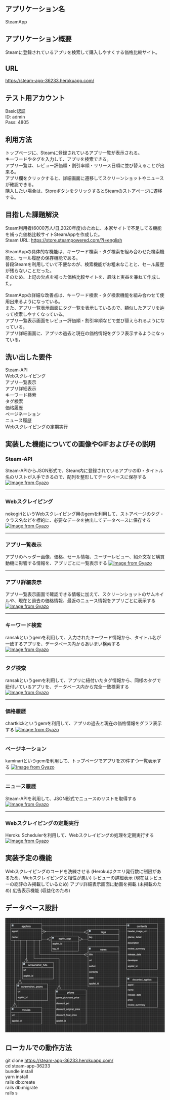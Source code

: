 ## アプリケーション名
SteamApp

## アプリケーション概要
Steamに登録されているアプリを検索して購入しやすくする価格比較サイト。

## URL
https://steam-app-36233.herokuapp.com/

## テスト用アカウント
Basic認証<br>
ID: admin<br>
Pass: 4805

## 利用方法
トップページに、Steamに登録されているアプリ一覧が表示される。<br>
キーワードやタグを入力して、アプリを検索できる。<br>
アプリ一覧は、レビュー評価順・割引率順・リリース日順に並び替えることが出来る。<br>
アプリ欄をクリックすると、詳細画面に遷移してスクリーンショットやニュースが確認できる。<br>
購入したい場合は、StoreボタンをクリックするとSteamのストアページに遷移する。

## 目指した課題解決
Steam利用者(6000万人/日,2020年度)のために、本家サイトで不足してる機能を補った価格比較サイトSteamAppを作成した。<br>
Steam URL: https://store.steampowered.com/?l=english<br>
<br>
SteamAppの具体的な機能は、キーワード検索・タグ検索を組み合わせた検索機能と、セール履歴の保存機能である。<br>
普段Steamを利用していて不便なのが、検索機能がお粗末なことと、セール履歴が残らないことだった。<br>
そのため、上記の欠点を補った価格比較サイトを、趣味と実益を兼ねて作成した。<br>
<br>
SteamAppの詳細な改善点は、キーワード検索・タグ検索機能を組み合わせて使用出来るようになっている。<br>
また、アプリ一覧表示画面にタグ一覧を表示しているので、類似したアプリを辿って検索しやすくなっている。<br>
アプリ一覧表示画面をレビュー評価順・割引率順などで並び替えられるようになっている。<br>
アプリ詳細画面に、アプリの過去と現在の価格情報をグラフ表示するようになっている。

## 洗い出した要件
Steam-API<br>
Webスクレイピング<br>
アプリ一覧表示<br>
アプリ詳細表示<br>
キーワード検索<br>
タグ検索<br>
価格履歴<br>
ページネーション<br>
ニュース履歴<br>
Webスクレイピングの定期実行

## 実装した機能についての画像やGIFおよびその説明
### Steam-API<br>
Steam-APIからJSON形式で、Steam内に登録されているアプリのID・タイトル名のリストが入手できるので、配列を整形してデータベースに保存する
[![Image from Gyazo](https://i.gyazo.com/32eedf3e9de2ef21045ecb5b739838f6.png)](https://gyazo.com/32eedf3e9de2ef21045ecb5b739838f6)
***

### Webスクレイピング<br>
nokogiriというWebスクレイピング用のgemを利用して、ストアページのタグ・クラス名などを標的に、必要なデータを抽出してデータベースに保存する
[![Image from Gyazo](https://i.gyazo.com/fea982dea28d4cf90ec9451b6a6ee94c.png)](https://gyazo.com/fea982dea28d4cf90ec9451b6a6ee94c)
***

### アプリ一覧表示<br>
アプリのヘッダー画像、価格、セール情報、ユーザーレビュー、紹介文など購買動機に影響する情報を、アプリごとに一覧表示する
[![Image from Gyazo](https://i.gyazo.com/d0ff4e96acfe4280804140678e91ced7.png)](https://gyazo.com/d0ff4e96acfe4280804140678e91ced7)
***

### アプリ詳細表示<br>
アプリ一覧表示画面で確認できる情報に加えて、スクリーンショットのサムネイルや、現在と過去の価格情報、最近のニュース情報をアプリごとに表示する
[![Image from Gyazo](https://i.gyazo.com/b846417db1fd4d31aedfc41833239c74.jpg)](https://gyazo.com/b846417db1fd4d31aedfc41833239c74)
***

### キーワード検索<br>
ransakというgemを利用して、入力されたキーワード情報から、タイトル名が一致するアプリを、データベース内からあいまい検索する
[![Image from Gyazo](https://i.gyazo.com/db279cd6477635ba58941d1cd8e5c1e5.png)](https://gyazo.com/db279cd6477635ba58941d1cd8e5c1e5)
***

### タグ検索<br>
ransakというgemを利用して、アプリに紐付いたタグ情報から、同様のタグで紐付いているアプリを、データベース内から完全一致検索する
[![Image from Gyazo](https://i.gyazo.com/beb1c9abef2ce27f5074a0c8c2239921.png)](https://gyazo.com/beb1c9abef2ce27f5074a0c8c2239921)
***

### 価格履歴<br>
chartkickというgemを利用して、アプリの過去と現在の価格情報をグラフ表示する
[![Image from Gyazo](https://i.gyazo.com/0b286758bce07ede8088800b83fc4d56.png)](https://gyazo.com/0b286758bce07ede8088800b83fc4d56)
***

### ページネーション<br>
kaminariというgemを利用して、トップページでアプリを20件ずつ一覧表示する
[![Image from Gyazo](https://i.gyazo.com/0fd7e0c05b15e3cca53a34f772c70c7d.png)](https://gyazo.com/0fd7e0c05b15e3cca53a34f772c70c7d)
***

### ニュース履歴<br>
Steam-APIを利用して、JSON形式でニュースのリストを取得する
[![Image from Gyazo](https://i.gyazo.com/3be87c98296f224bbda6845efee9614a.png)](https://gyazo.com/3be87c98296f224bbda6845efee9614a)
***

### Webスクレイピングの定期実行<br>
Heroku Schedulerを利用して、Webスクレイピングの処理を定期実行する
[![Image from Gyazo](https://i.gyazo.com/6ad1373b27ab429bc843cab3c55fc38c.png)](https://gyazo.com/6ad1373b27ab429bc843cab3c55fc38c)

## 実装予定の機能
Webスクレイピングのコードを洗練させる (Herokuはクエリ発行数に制限があるため、Webスクレイピングと相性が悪い)
レビューの詳細表示 (現在はレビューの総評のみ掲載しているため)
アプリ詳細表示画面に動画を掲載 (未掲載のため)
広告表示機能 (収益化のため)

## データベース設計
![](2021-08-22-18-46-49.png)

## ローカルでの動作方法
git clone <https://steam-app-36233.herokuapp.com/><br>
cd steam-app-36233<br>
bundle install<br>
yarn install<br>
rails db:create<br>
rails db:migrate<br>
rails s